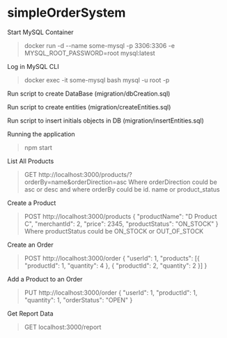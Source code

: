 # simpleOrderSystem


Start MySQL Container
> docker run -d --name some-mysql -p 3306:3306 -e MYSQL_ROOT_PASSWORD=root mysql:latest

Log in MySQL CLI
> docker exec -it some-mysql bash
> mysql -u root -p

Run script to create DataBase (migration/dbCreation.sql)

Run script to create entities (migration/createEntities.sql)

Run script to insert initials objects in DB (migration/insertEntities.sql)

Running the application
> npm start

List All Products
> GET http://localhost:3000/products/?orderBy=name&orderDirection=asc
Where orderDirection could be asc or desc and where orderBy could be id. name or product_status

Create a Product
> POST http://localhost:3000/products
> {
>     "productName": "D Product C",
>     "merchantId": 2,
>     "price": 2345,
>     "productStatus": "ON_STOCK"
> }
Where productStatus could be ON_STOCK or OUT_OF_STOCK

Create an Order
> POST http://localhost:3000/order
> {
> 	"userId": 1,
> 	"products": [{
> 		"productId": 1,
> 		"quantity": 4
> 	}, {
> 		"productId": 2,
> 		"quantity": 2
> 	}]
> }

Add a Product to an Order
> PUT http://localhost:3000/order
> {
> 	"userId": 1,
> 	"productId": 1,
> 	"quantity": 1,
> 	"orderStatus": "OPEN" 
> }

Get Report Data
> GET localhost:3000/report
